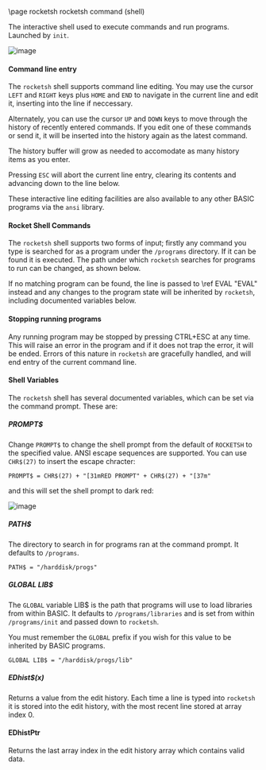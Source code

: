 \page rocketsh rocketsh command (shell)

The interactive shell used to execute commands and run programs. Launched by `init`.

![image](https://user-images.githubusercontent.com/1556794/232544878-7dc6d1a7-358c-400e-9aaa-3346aaa7bbb5.png)

#### Command line entry

The `rocketsh` shell supports command line editing. You may use the cursor `LEFT` and `RIGHT` keys plus `HOME` and `END` to navigate in the current line and edit it, inserting into the line if neccessary.

Alternately, you can use the cursor `UP` and `DOWN` keys to move through the history of recently entered commands. If you edit one of these commands or send it, it will be inserted into the history again as the latest command.

The history buffer will grow as needed to accomodate as many history items as you enter.

Pressing `ESC` will abort the current line entry, clearing its contents and advancing down to the line below.

These interactive line editing facilities are also available to any other BASIC programs via the `ansi` library.

#### Rocket Shell Commands

The `rocketsh` shell supports two forms of input; firstly any command you type is searched for as a program under the `/programs` directory. If it can be found it is executed. The path under which `rocketsh` searches for programs to run can be changed, as shown below.

If no matching program can be found, the line is passed to \ref EVAL "EVAL" instead and any changes to the program state will be inherited by `rocketsh`, including documented variables below.

#### Stopping running programs

Any running program may be stopped by pressing CTRL+ESC at any time. This will raise an error in the program and if it does not trap the error, it will be ended. Errors of this nature in `rocketsh` are gracefully handled, and will end entry of the current command line.

#### Shell Variables

The `rocketsh` shell has several documented variables, which can be set via the command prompt. These are:

##### PROMPT$

Change `PROMPT$` to change the shell prompt from the default of `ROCKETSH` to the specified value. ANSI escape sequences are supported. You can use `CHR$(27)` to insert the escape chracter:

```basic
PROMPT$ = CHR$(27) + "[31mRED PROMPT" + CHR$(27) + "[37m"
```

and this will set the shell prompt to dark red:

![image](https://user-images.githubusercontent.com/1556794/235948821-9a866d75-a5dd-4ba2-b94e-f57f1ba308dd.png)

##### PATH$

The directory to search in for programs ran at the command prompt. It defaults to `/programs`.

```BASIC
PATH$ = "/harddisk/progs"
```

##### GLOBAL LIB$

The `GLOBAL` variable LIB$ is the path that programs will use to load libraries from within BASIC. It defaults to `/programs/libraries` and is set from within `/programs/init` and passed down to `rocketsh`.

You must remember the `GLOBAL` prefix if you wish for this value to be inherited by BASIC programs.

```BASIC
GLOBAL LIB$ = "/harddisk/progs/lib"
```

##### EDhist$(x)

Returns a value from the edit history. Each time a line is typed into `rocketsh` it is stored into the edit history, with the most recent line stored at array index 0.

#### EDhistPtr

Returns the last array index in the edit history array which contains valid data.

